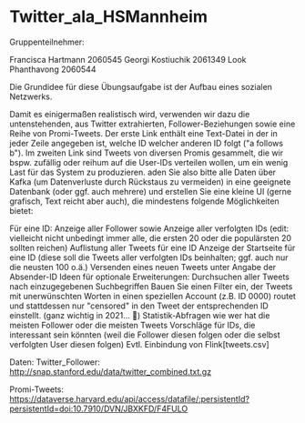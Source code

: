 # Twitter_ala_HSMannheim

Gruppenteilnehmer:

Francisca Hartmann    2060545
Georgi Kostiuchik     2061349
Look Phanthavong      2060544


Die Grundidee für diese Übungsaufgabe ist der Aufbau eines sozialen Netzwerks. 

Damit es einigermaßen realistisch wird, verwenden wir dazu die untenstehenden, aus Twitter extrahierten, Follower-Beziehungen sowie eine Reihe von Promi-Tweets. Der erste Link enthält eine Text-Datei in der in jeder Zeile angegeben ist, welche ID welcher anderen ID folgt ("a follows b"). Im zweiten Link sind Tweets von diversen Promis gesammelt, die wir bspw. zufällig oder reihum auf die User-IDs verteilen wollen, um ein wenig Last für das System zu produzieren. 
aden Sie also bitte alle Daten über Kafka (um Datenverluste durch Rückstaus zu vermeiden) in eine geeignete Datenbank (oder ggf. auch mehrere) und erstellen Sie eine kleine UI (gerne grafisch, Text reicht aber auch), die mindestens folgende Möglichkeiten bietet:

Für eine ID: Anzeige aller Follower sowie Anzeige aller verfolgten IDs (edit: vielleicht nicht unbedingt immer alle, die ersten 20 oder die populärsten 20 sollten reichen)
Auflistung aller Tweets für eine ID
Anzeige der Startseite für eine ID (diese soll die Tweets aller verfolgten IDs beinhalten; ggf. auch nur die neusten 100 o.ä.)
Versenden eines neuen Tweets unter Angabe der Absender-ID
Ideen für optionale Erweiterungen:
Durchsuchen aller Tweets nach einzugegebenen Suchbegriffen
Bauen Sie einen Filter ein, der Tweets mit unerwünschten Worten in einen speziellen Account (z.B. ID 0000) routet und stattdessen nur "censored" in den Tweet der entsprechenden ID einstellt. (ganz wichtig in 2021... 🤔)
Statistik-Abfragen wie wer hat die meisten Follower oder die meisten Tweets
Vorschläge für IDs, die interessant sein könnten (weil die Follower diesen folgen oder die selbst verfolgten User diesen folgen)
Evtl. Einbindung von Flink[tweets.csv]

Daten:
Twitter_Follower: http://snap.stanford.edu/data/twitter_combined.txt.gz

Promi-Tweets: https://dataverse.harvard.edu/api/access/datafile/:persistentId?persistentId=doi:10.7910/DVN/JBXKFD/F4FULO
